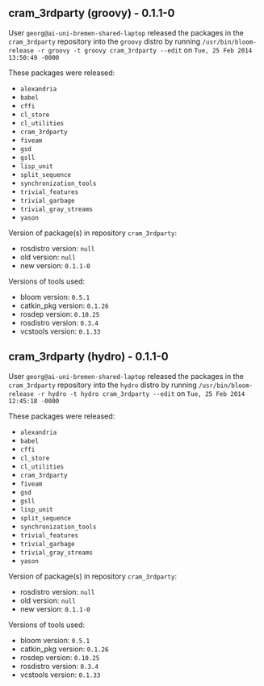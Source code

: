 ## cram_3rdparty (groovy) - 0.1.1-0

User `georg@ai-uni-bremen-shared-laptop` released the packages in the `cram_3rdparty` repository into the `groovy` distro by running `/usr/bin/bloom-release -r groovy -t groovy cram_3rdparty --edit` on `Tue, 25 Feb 2014 13:50:49 -0000`

These packages were released:
- `alexandria`
- `babel`
- `cffi`
- `cl_store`
- `cl_utilities`
- `cram_3rdparty`
- `fiveam`
- `gsd`
- `gsll`
- `lisp_unit`
- `split_sequence`
- `synchronization_tools`
- `trivial_features`
- `trivial_garbage`
- `trivial_gray_streams`
- `yason`

Version of package(s) in repository `cram_3rdparty`:
- rosdistro version: `null`
- old version: `null`
- new version: `0.1.1-0`

Versions of tools used:
- bloom version: `0.5.1`
- catkin_pkg version: `0.1.26`
- rosdep version: `0.10.25`
- rosdistro version: `0.3.4`
- vcstools version: `0.1.33`


## cram_3rdparty (hydro) - 0.1.1-0

User `georg@ai-uni-bremen-shared-laptop` released the packages in the `cram_3rdparty` repository into the `hydro` distro by running `/usr/bin/bloom-release -r hydro -t hydro cram_3rdparty --edit` on `Tue, 25 Feb 2014 12:45:18 -0000`

These packages were released:
- `alexandria`
- `babel`
- `cffi`
- `cl_store`
- `cl_utilities`
- `cram_3rdparty`
- `fiveam`
- `gsd`
- `gsll`
- `lisp_unit`
- `split_sequence`
- `synchronization_tools`
- `trivial_features`
- `trivial_garbage`
- `trivial_gray_streams`
- `yason`

Version of package(s) in repository `cram_3rdparty`:
- rosdistro version: `null`
- old version: `null`
- new version: `0.1.1-0`

Versions of tools used:
- bloom version: `0.5.1`
- catkin_pkg version: `0.1.26`
- rosdep version: `0.10.25`
- rosdistro version: `0.3.4`
- vcstools version: `0.1.33`


